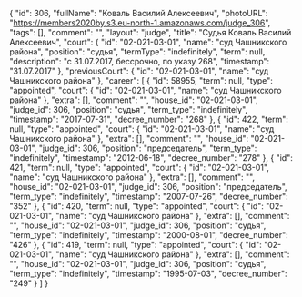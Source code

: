 {
    "id": 306,
    "fullName": "Коваль Василий Алексеевич",
    "photoURL": "https://members2020by.s3.eu-north-1.amazonaws.com/judge_306",
    "tags": [],
    "comment": "",
    "layout": "judge",
    "title": "Судья Коваль Василий Алексеевич",
    "court": {
        "id": "02-021-03-01",
        "name": "суд Чашникского района",
        "position": "судья",
        "termType": "indefinitely",
        "term": null,
        "description": "c 31.07.2017, бессрочно, по указу 268",
        "timestamp": "31.07.2017"
    },
    "previousCourt": {
        "id": "02-021-03-01",
        "name": "суд Чашникского района"
    },
    "career": [
        {
            "id": 58955,
            "term": null,
            "type": "appointed",
            "court": {
                "id": "02-021-03-01",
                "name": "суд Чашникского района"
            },
            "extra": [],
            "comment": "",
            "house_id": "02-021-03-01",
            "judge_id": 306,
            "position": "судья",
            "term_type": "indefinitely",
            "timestamp": "2017-07-31",
            "decree_number": "268"
        },
        {
            "id": 422,
            "term": null,
            "type": "appointed",
            "court": {
                "id": "02-021-03-01",
                "name": "суд Чашникского района"
            },
            "extra": [],
            "comment": "",
            "house_id": "02-021-03-01",
            "judge_id": 306,
            "position": "председатель",
            "term_type": "indefinitely",
            "timestamp": "2012-06-18",
            "decree_number": "278"
        },
        {
            "id": 421,
            "term": null,
            "type": "appointed",
            "court": {
                "id": "02-021-03-01",
                "name": "суд Чашникского района"
            },
            "extra": [],
            "comment": "",
            "house_id": "02-021-03-01",
            "judge_id": 306,
            "position": "председатель",
            "term_type": "indefinitely",
            "timestamp": "2007-07-26",
            "decree_number": "352"
        },
        {
            "id": 420,
            "term": null,
            "type": "appointed",
            "court": {
                "id": "02-021-03-01",
                "name": "суд Чашникского района"
            },
            "extra": [],
            "comment": "",
            "house_id": "02-021-03-01",
            "judge_id": 306,
            "position": "судья",
            "term_type": "indefinitely",
            "timestamp": "2000-08-01",
            "decree_number": "426"
        },
        {
            "id": 419,
            "term": null,
            "type": "appointed",
            "court": {
                "id": "02-021-03-01",
                "name": "суд Чашникского района"
            },
            "extra": [],
            "comment": "",
            "house_id": "02-021-03-01",
            "judge_id": 306,
            "position": "судья",
            "term_type": "indefinitely",
            "timestamp": "1995-07-03",
            "decree_number": "249"
        }
    ]
}